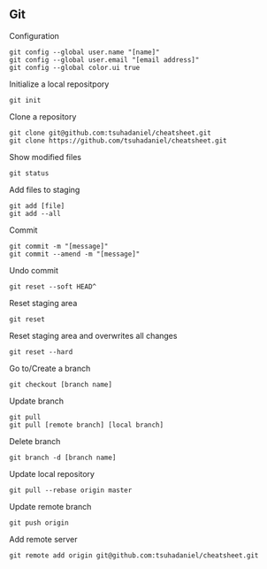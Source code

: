 ## Git

Configuration
```
git config --global user.name "[name]"
git config --global user.email "[email address]"
git config --global color.ui true
```

Initialize a local repositpory
```
git init
```

Clone a repository
```
git clone git@github.com:tsuhadaniel/cheatsheet.git
git clone https://github.com/tsuhadaniel/cheatsheet.git
```

Show modified files
```
git status
```

Add files to staging
```
git add [file]
git add --all
```

Commit
```
git commit -m "[message]"
git commit --amend -m "[message]"
```

Undo commit
```
git reset --soft HEAD^
```

Reset staging area
```
git reset
```

Reset staging area and overwrites all changes
```
git reset --hard
```

Go to/Create a branch
```
git checkout [branch name]
```

Update branch
```
git pull
git pull [remote branch] [local branch]
```

Delete branch
```
git branch -d [branch name]
```

Update local repository
```
git pull --rebase origin master
```

Update remote branch
```
git push origin 
```

Add remote server
```
git remote add origin git@github.com:tsuhadaniel/cheatsheet.git
```
